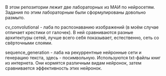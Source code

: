 В этом репозитории лежит две лабораторных из МАИ по нейросетям. Задания по этим лабораторным были сформулированы довольно размыто. 

cv_convolutional - лаба по распознаванию изображений (в моём случае отличает крестики от галочек). В ней сравниваются разные архитектуры сетей, лучше всего себя показывает, естественно, сеть со свёрточными слоями.

sequence_generation - лаба на рекуррентные нейронные сети и генерацию текста, здесь - посимвольную. Используются txt-файлы книг из интернета. Они кормятся различным видам нейронок, затем сравнивается эффективность этих нейронок.
